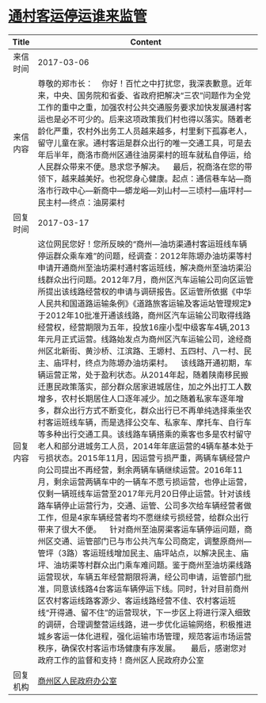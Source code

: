 # <a href="http://www.shangluo.gov.cn/zmhd/ldxxxx.jsp?urltype=leadermail.LeaderMailContentUrl&wbtreeid=1112&leadermailid=4022">通村客运停运谁来监管</a>
|Title|Content|
|:---:|---|
|来信时间|2017-03-06|
|来信内容|尊敬的郑市长：    你好！百忙之中打扰您，我深表歉意。近年来，中央、国务院和省委、省政府把解决“三农”问题作为全党工作的重中之重，加强农村公共交通服务要求加快发展通村客运也是必不可少的。后来这项政策我们村也得以落实。随着老龄化严重，农村外出务工人员越来越多，村里剩下孤寡老人，留守儿童在家。通村客运是群众出行的唯一交通工具，可是去年后半年，商洛市商州区通往油房渠村的班车就私自停运，给人民群众带来不便。恳求您予解决。    最后，祝商洛在您的带领下，越来越美好。也祝您身心健康。起点：通信巷车站—商洛市行政中心—新商中—蟒龙峪—刘山村—三顷村—庙坪村—民主村—终点：油房渠村|
|回复时间|2017-03-17|
|回复内容|这位网民您好！您所反映的“商州—油坊渠通村客运班线车辆停运群众乘车难”的问题，经调查：2012年陈塬办油坊渠等村申请开通商州至油坊渠村通村客运班线，解决商州至油坊渠沿线群众出行问题。2012年7月，商州区汽车运输公司向区运管所提出该线路经营权的申请与调研报告。区运管所依据《中华人民共和国道路运输条例》《道路旅客运输及客运站管理规定》于2012年10批准开通该线路，商州区汽车运输公司取得线路经营权，经营期限为五年，投放16座小型中级客车4辆,2013年元月正式运营。线路始发点为商州区汽车运输公司，途经商州区北新街、黄沙桥、江滨路、王塬村、五四村、八一村、民主、庙坪村，终点为陈塬办油坊渠村。    该线路开通初期，车辆运营正常，处于盈利状态。从2014年起，随着陕南移民搬迁惠民政策落实，部分群众居家进城居住，加之外出打工人数增多，农村长期居住人口逐年减少。加之随着私家车逐年增多，群众出行方式不断变化，群众出行已不再单纯选择乘坐农村客运班线车辆，而是选择公交车、私家车、摩托车、自行车等多种出行交通工具。该线路车辆搭乘的乘客也多是农村留守老人和部分进城务工人员，2014年年底运营的4辆车基本处于亏损状态。2015年11月，因运营亏损严重，两辆车辆经营户向公司提出不再经营，剩余两辆车辆继续运营。2016年11月，剩余运营两辆车中的一辆车不愿亏损运营，也停止运营，仅剩一辆班线车运营至2017年元月20日停止运营。针对该线路车辆停止运营行为，交通、运管、公司多次给车辆经营者做工作，但是4家车辆经营者均不愿继续亏损经营，给群众出行带来了很大不便。    针对商州至油房渠客运车辆停运问题，商州区交通、运管部门已与市公共汽车公司商定，调整原商州—管坪（3路）客运班线增加民主、庙坪站点，以解决民主、庙坪、油坊渠等村群众出门乘车难问题。鉴于商州至油坊渠线路运营现状，车辆五年经营期限将满，经公司申请，运管部门批准，同意该线路4台客运车辆停运下线。同时，针对目前商州区农村客运线路客源少、客运线路经营不佳、农村客运班线“开得通、留不住”的运营现状，下一步区上将进行深入细致的调研，合理调整营运线路，进一步优化运输网络，积极推进城乡客运一体化进程，强化运输市场管理，规范客运市场运营秩序，确保农村客运市场健康有序发展。     最后，感谢您对政府工作的监督和支持！商州区人民政府办公室|
|回复机构|<a href="../../categories/agencies/商州区人民政府办公室.md">商州区人民政府办公室</a>|